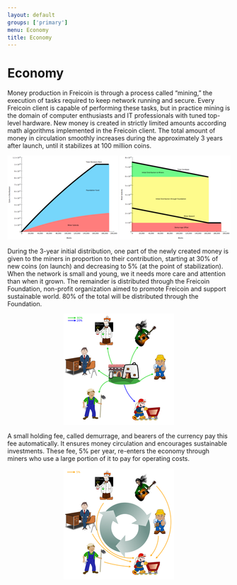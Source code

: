 ```yaml
---
layout: default
groups: ['primary']
menu: Economy
title: Economy
---
```


Economy
==================

Money production in Freicoin is through a process called “mining,” the execution of tasks required to keep network running and secure. Every Freicoin client is capable of performing these tasks, but in practice mining is the domain of computer enthusiasts and IT professionals with tuned top-level hardware. New money is created in strictly limited amounts according math algorithms implemented in the Freicoin client. The total amount of money in circulation smoothly increases during the approximately 3 years after launch, until it stabilizes at 100 million coins.

<p style="text-align:center"><a href="/static/images/how/coins_in_distribution.png"><img src="/static/images/how/med_coins_in_distribution.png" /></a>
<a href="/static/images/how/block_subsidy.png"><img src="/static/images/how/med_block_subsidy.png" /></a></p>

During the 3-year initial distribution, one part of the newly created money is given to the miners in proportion to their contribution, starting at 30% of new coins (on launch) and decreasing to 5% (at the point of stabilization). When the network is small and young, we it needs more care and attention than when it grown. The remainder is distributed through the Freicoin Foundation, non-profit organization aimed to promote Freicoin and support sustainable world. 80% of the total will be distributed through the Foundation.

<p style="text-align:center"><a href="/static/images/how/howfreicoinshouldworks.png"><img src="/static/images/how/med_howfreicoinshouldworks.png" /></a></p>

A small holding fee, called demurrage, and bearers of the currency pay this fee automatically. It ensures money circulation and encourages sustainable investments. These fee, 5% per year, re-enters the economy through miners who use a large portion of it to pay for operating costs.

<p style="text-align:center"><a href="/static/images/how/howfreicoinshouldworks2.png"><img src="/static/images/how/med_howfreicoinshouldworks2.png" /></a></p>
